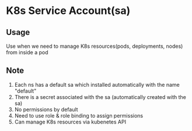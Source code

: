 # K8s Service Account(sa)

## Usage
Use when we need to manage K8s resources(pods, deployments, nodes) from inside a pod

## Note

1. Each ns has a default sa which installed automatically with the name "default"
2. There is a secret associated with the sa (automatically created with the sa)
3. No permissions by default
4. Need to use role & role binding to assign permissions
5. Can manage K8s resources via kubenetes API

